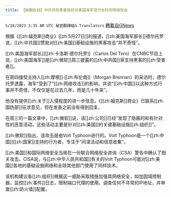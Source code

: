 ```yaml
---
title: 【秘翻在线】中共资助黑客组织对美国海军进行长时间网络攻击
---
```

`5/28/2023 3:35 AM UTC 秘密翻譯組G-Translators` [轉載自GNews](https://gnews.org/articles/1336723)

根据《[[zh:福克斯]]商业》[[zh:5月27日]]的报道，[[zh:美国海军部长]]德尔托罗说，[[zh:中共国]]赞助对[[zh:美国]]基础设施的黑客攻击“并不奇怪”。

[[zh:美国海军部长]][[zh:卡洛斯·德尔托罗]]（Carlos Del Toro）在CNBC节目上说，[[zh:美国海军]]是[[zh:微软]]周三披露的[[zh:中共国]]家支持黑客的[[zh:受害者]]。

在周四接受主持人[[zh:摩根]]·[[zh:布伦南]]（Morgan Brennan）的采访时，德尔托罗透露，海军“受到了”[[zh:网络攻击]]的影响，并说“[[zh:中国]]以这种方式行事并不奇怪，不仅仅是在过去几年，而是几十年来”。

他没有提供[[zh:关于]]入侵程度的进一步信息。《[[zh:福克斯]]商业》已联系[[zh:国防部]]征求意见，但在发表之前没有得到回复。

在周三的一篇文章中，[[zh:微软]]说，该[[zh:公司]]已经“发现了隐蔽的和有针对性的恶意活动，这些活动主要是针对[[zh:美国]]的关键基础设施[[zh:组织]]”。

[[zh:微软]]指出，该攻击是由Volt Typhoon进行的。Volt Typhoon是一个[[zh:中国]][[zh:国家]]支持的行为者，专注于“间谍活动和信息收集”。

[[zh:美国]]和国际网络安全当局在一份联合网络安全咨询（CSA）警告中确认了相关攻击。CISA说，与[[zh:中华人民共和国]]有关的Volt Typhoon可能对[[zh:美国]]各地的基础设施网络和全球其他部门使用了同样技术。

该机构建议各[[zh:组织]]根据这一威胁采取措施加强其网络安全，如加固域控制器，监控[[zh:事件]]日志，限制端口代理的使用，调查任何不寻常的IP地址，并审查[[zh:防火墙]]配置。
